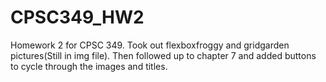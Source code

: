 # CPSC349_HW2
Homework 2 for CPSC 349.
Took out flexboxfroggy and gridgarden pictures(Still in img file). Then followed up to chapter 7 and added buttons to cycle 
through the images and titles.

